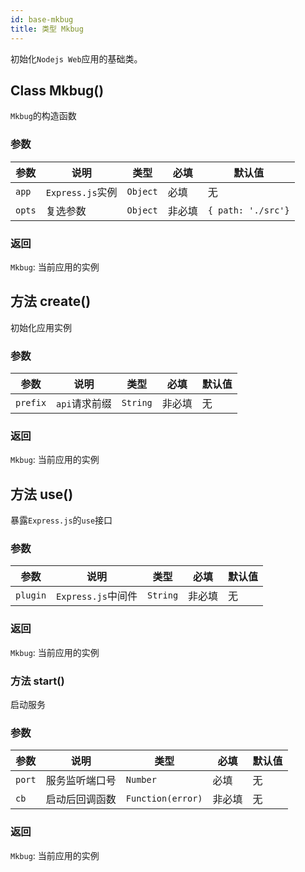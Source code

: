 ```yaml
---
id: base-mkbug
title: 类型 Mkbug
---
```

初始化`Nodejs Web`应用的基础类。

## Class Mkbug()
`Mkbug`的构造函数
### 参数
| 参数 | 说明 | 类型 | 必填 | 默认值 |
| ---- | ---- | ---- | ---- | ---- |
| `app` | `Express.js`实例 | `Object` | 必填 | 无 |
| `opts` | 复选参数 | `Object` | 非必填 | `{ path: './src'}` |
### 返回
`Mkbug`: 当前应用的实例

## 方法 create()
初始化应用实例
### 参数
| 参数 | 说明 | 类型 | 必填 | 默认值 |
| ---- | ---- | ---- | ---- | ---- |
| `prefix` | `api`请求前缀 | `String` | 非必填 | 无 |
### 返回
`Mkbug`: 当前应用的实例

## 方法 use()
暴露`Express.js`的`use`接口
### 参数
| 参数 | 说明 | 类型 | 必填 | 默认值 |
| ---- | ---- | ---- | ---- | ---- |
| `plugin` | `Express.js`中间件 | `String` | 非必填 | 无 |
### 返回
`Mkbug`: 当前应用的实例

### 方法 start()
启动服务
### 参数
| 参数 | 说明 | 类型 | 必填 | 默认值 |
| ---- | ---- | ---- | ---- | ---- |
| `port` | 服务监听端口号 | `Number` | 必填 | 无 |
| `cb` | 启动后回调函数 | `Function(error)` | 非必填 | 无 |
### 返回
`Mkbug`: 当前应用的实例